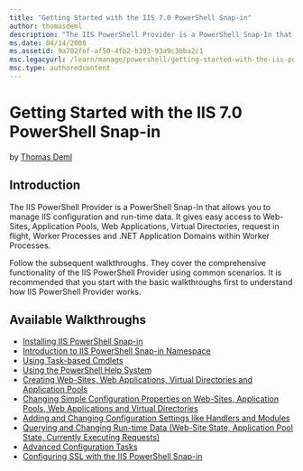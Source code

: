 ```yaml
---
title: "Getting Started with the IIS 7.0 PowerShell Snap-in"
author: thomasdeml
description: "The IIS PowerShell Provider is a PowerShell Snap-In that allows you to manage IIS configuration and run-time data. It gives easy access to Web-Sites, Applica..."
ms.date: 04/14/2008
ms.assetid: 9a702fef-af50-4fb2-b393-93a9c3bba2c1
msc.legacyurl: /learn/manage/powershell/getting-started-with-the-iis-powershell-snap-in
msc.type: authoredcontent
---
```

Getting Started with the IIS 7.0 PowerShell Snap-in
====================
by [Thomas Deml](https://github.com/thomasdeml)

## Introduction

The IIS PowerShell Provider is a PowerShell Snap-In that allows you to manage IIS configuration and run-time data. It gives easy access to Web-Sites, Application Pools, Web Applications, Virtual Directories, request in flight, Worker Processes and .NET Application Domains within Worker Processes.

Follow the subsequent walkthroughs. They cover the comprehensive functionality of the IIS PowerShell Provider using common scenarios. It is recommended that you start with the basic walkthroughs first to understand how IIS PowerShell Provider works.

## Available Walkthroughs

- [Installing IIS PowerShell Snap-in](installing-the-iis-powershell-snap-in.md "Installing the IIS 7.0 PowerShell Provider")
- [Introduction to IIS PowerShell Snap-in Namespace](powershell-snap-in-navigating-the-iis-snap-in-namespace.md "Navigating the IIS Provider Namespace")
- [Using Task-based Cmdlets](powershell-snap-in-using-the-task-based-cmdlets-of-the-iis-powershell-snap-in.md "Using Task-based Cmdlets")
- [Using the PowerShell Help System](powershell-snap-in-using-the-powershell-help-system.md "Using the PowerShell Help System")
- [Creating Web-Sites, Web Applications, Virtual Directories and Application Pools](powershell-snap-in-creating-web-sites-web-applications-virtual-directories-and-application-pools.md "Creating Web-Sites and Application Pools")
- [Changing Simple Configuration Properties on Web-Sites, Application Pools, Web Applications and Virtual Directories](powershell-snap-in-making-simple-configuration-changes-to-web-sites-and-application-pools.md "Simple Configuration Changes")
- [Adding and Changing Configuration Settings like Handlers and Modules](powershell-snap-in-changing-simple-settings-in-configuration-sections.md "Changing Configuration Settings")
- [Querying and Changing Run-time Data (Web-Site State, Application Pool State, Currently Executing Requests)](powershell-snap-in-run-time-data.md "Run-Time Data")
- [Advanced Configuration Tasks](powershell-snap-in-advanced-configuration-tasks.md "Advanced Configuration Tasks")
- [Configuring SSL with the IIS PowerShell Snap-in](powershell-snap-in-configuring-ssl-with-the-iis-powershell-snap-in.md)
